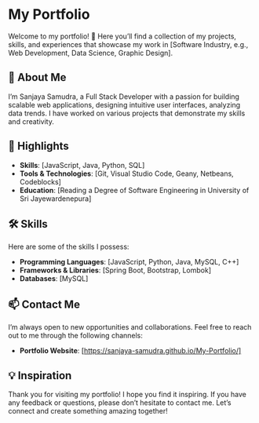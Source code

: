 # My Portfolio

Welcome to my portfolio! 🎉 Here you’ll find a collection of my projects, skills, and experiences that showcase my work in [Software Industry, e.g., Web Development, Data Science, Graphic Design].

## 🚀 About Me

I’m Sanjaya Samudra, a Full Stack Developer with a passion for building scalable web applications, designing intuitive user interfaces, analyzing data trends. I have worked on various projects that demonstrate my skills and creativity.

## 🌟 Highlights

- **Skills**: [JavaScript, Java, Python, SQL]
- **Tools & Technologies**: [Git, Visual Studio Code, Geany, Netbeans, Codeblocks]
- **Education**: [Reading a Degree of Software Engineering in University of Sri Jayewardenepura]
<!-- - **Certifications**: [Relevant Certifications, e.g., AWS Certified Solutions Architect] -->

<!-- ## 📁 Projects

Here are some of the notable projects I’ve worked on:

### [Project 1 Name]
- **Description**: [Brief Description of the Project, e.g., A web application that allows users to track their fitness goals.]
- **Technologies Used**: [Technologies Used, e.g., React, Node.js, MongoDB]
- **Link**: [Link to the Project or Repository]

### [Project 2 Name]
- **Description**: [Brief Description of the Project]
- **Technologies Used**: [Technologies Used]
- **Link**: [Link to the Project or Repository]

### [Project 3 Name]
- **Description**: [Brief Description of the Project]
- **Technologies Used**: [Technologies Used]
- **Link**: [Link to the Project or Repository]

Feel free to explore more projects in the [Projects section](link-to-projects-page). -->

## 🛠️ Skills

Here are some of the skills I possess:

- **Programming Languages**: [JavaScript, Python, Java, MySQL, C++]
- **Frameworks & Libraries**: [Spring Boot, Bootstrap, Lombok]
- **Databases**: [MySQL]
<!-- - **DevOps Tools**: [e.g., Docker, Kubernetes, Jenkins] -->

## 📫 Contact Me

I’m always open to new opportunities and collaborations. Feel free to reach out to me through the following channels:

- **Portfolio Website**: [https://sanjaya-samudra.github.io/My-Portfolio/]
<!-- 
## 🔗 Useful Links

- [Link to Resume/CV]
- [Link to Blog/Articles]
- [Link to Other Relevant Work] -->

## 💡 Inspiration

Thank you for visiting my portfolio! I hope you find it inspiring. If you have any feedback or questions, please don’t hesitate to contact me. Let’s connect and create something amazing together!
